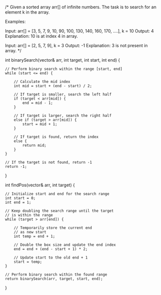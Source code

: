 /*
Given a sorted array arr[] of infinite numbers. The task is to search for an element k in the array.

Examples:

Input: arr[] = [3, 5, 7, 9, 10, 90, 100, 130, 140, 160, 170, ....], k = 10
Output: 4
Explanation: 10 is at index 4 in array.

Input: arr[] = [2, 5, 7, 9], k = 3
Output: -1
Explanation: 3 is not present in array.
*/

int binarySearch(vector<int>& arr, int target, int start, int end) {
  
    // Perform binary search within the range [start, end]
    while (start <= end) {
      
        // Calculate the mid index
        int mid = start + (end - start) / 2;

        // If target is smaller, search the left half
        if (target < arr[mid]) {
            end = mid - 1;
        }
      
        // If target is larger, search the right half
        else if (target > arr[mid]) {
            start = mid + 1;
        }
      
        // If target is found, return the index
        else {
            return mid;
        }
    }
  
    // If the target is not found, return -1
    return -1;
}

int findPos(vector<int>& arr, int target) {
  
    // Initialize start and end for the search range
    int start = 0;
    int end = 1;

    // Keep doubling the search range until the target
  	// is within the range
    while (target > arr[end]) {
      
        // Temporarily store the current end
      	// as new start
        int temp = end + 1;

        // Double the box size and update the end index
        end = end + (end - start + 1) * 2;

        // Update start to the old end + 1
        start = temp;
    }

    // Perform binary search within the found range
    return binarySearch(arr, target, start, end);
}